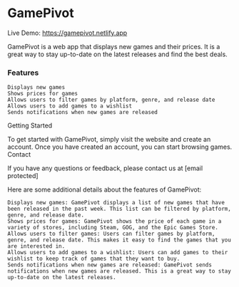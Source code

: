 # GamePivot

Live Demo: https://gamepivot.netlify.app

GamePivot is a web app that displays new games and their prices. It is a great way to stay up-to-date on the latest releases and find the best deals.

### Features

    Displays new games
    Shows prices for games
    Allows users to filter games by platform, genre, and release date
    Allows users to add games to a wishlist
    Sends notifications when new games are released

Getting Started

To get started with GamePivot, simply visit the website and create an account. Once you have created an account, you can start browsing games.
Contact

If you have any questions or feedback, please contact us at [email protected]

Here are some additional details about the features of GamePivot:

    Displays new games: GamePivot displays a list of new games that have been released in the past week. This list can be filtered by platform, genre, and release date.
    Shows prices for games: GamePivot shows the price of each game in a variety of stores, including Steam, GOG, and the Epic Games Store.
    Allows users to filter games: Users can filter games by platform, genre, and release date. This makes it easy to find the games that you are interested in.
    Allows users to add games to a wishlist: Users can add games to their wishlist to keep track of games that they want to buy.
    Sends notifications when new games are released: GamePivot sends notifications when new games are released. This is a great way to stay up-to-date on the latest releases.
